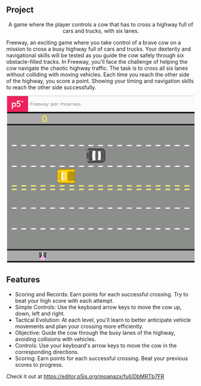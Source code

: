 
## Project 
<p align="center">
A game where the player controls a cow that has to cross a highway full of cars and trucks, with six lanes.

Freeway, an exciting game where you take control of a brave cow on a mission to cross a busy highway full of cars and trucks. Your dexterity and navigational skills will be tested as you guide the cow safely through six obstacle-filled tracks. In Freeway, you'll face the challenge of helping the cow navigate the chaotic highway traffic. The task is to cross all six lanes without colliding with moving vehicles. Each time you reach the other side of the highway, you score a point. Showing your timing and navigation skills to reach the other side successfully.
<p align="center">
<img src="Freeway.PNG"/>
</p>
</p>

## Features
* Scoring and Records: Earn points for each successful crossing. Try to beat your high score with each attempt.
* Simple Controls: Use the keyboard arrow keys to move the cow up, down, left and right.
* Tactical Evolution: At each level, you'll learn to better anticipate vehicle movements and plan your crossing more efficiently.
* Objective: Guide the cow through the busy lanes of the highway, avoiding collisions with vehicles.
* Controls: Use your keyboard's arrow keys to move the cow in the corresponding directions.
* Scoring: Earn points for each successful crossing. Beat your previous scores to progress.

Check it out at https://editor.p5js.org/moanazx/full/DbMRTb7FR




